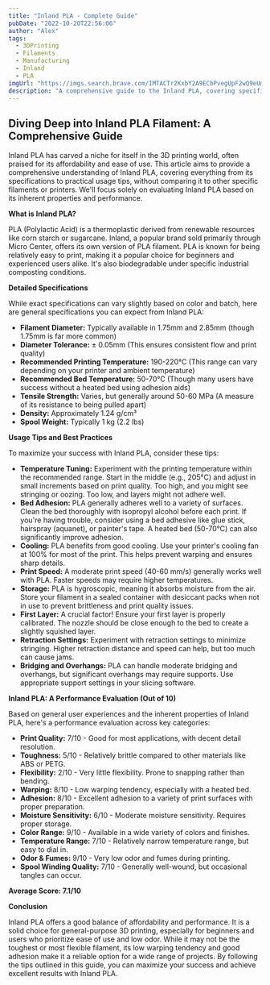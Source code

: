 ```yaml
---
title: "Inland PLA - Complete Guide"
pubDate: "2022-10-20T22:56:06"
author: "Alex"
tags:
  - 3DPrinting
  - Filaments
  - Manufacturing
  - Inland
  - PLA
imgUrl: "https://imgs.search.brave.com/IMTACTr2KxbY2A9ECbPvegUpF2wQ9eUmaxBRK0Jx_fI/rs:fit:860:0:0:0/g:ce/aHR0cHM6Ly9tLm1l/ZGlhLWFtYXpvbi5j/b20vaW1hZ2VzL0kv/NTErN0VvVVpITEwu/anBn"
description: "A comprehensive guide to the Inland PLA, covering specifications, usage tips, and comparisons with similar products."
---
```


## Diving Deep into Inland PLA Filament: A Comprehensive Guide

Inland PLA has carved a niche for itself in the 3D printing world, often praised for its affordability and ease of use. This article aims to provide a comprehensive understanding of Inland PLA, covering everything from its specifications to practical usage tips, without comparing it to other specific filaments or printers. We'll focus solely on evaluating Inland PLA based on its inherent properties and performance.

**What is Inland PLA?**

PLA (Polylactic Acid) is a thermoplastic derived from renewable resources like corn starch or sugarcane. Inland, a popular brand sold primarily through Micro Center, offers its own version of PLA filament. PLA is known for being relatively easy to print, making it a popular choice for beginners and experienced users alike. It's also biodegradable under specific industrial composting conditions.

**Detailed Specifications**

While exact specifications can vary slightly based on color and batch, here are general specifications you can expect from Inland PLA:

*   **Filament Diameter:** Typically available in 1.75mm and 2.85mm (though 1.75mm is far more common)
*   **Diameter Tolerance:** ± 0.05mm (This ensures consistent flow and print quality)
*   **Recommended Printing Temperature:** 190-220°C (This range can vary depending on your printer and ambient temperature)
*   **Recommended Bed Temperature:** 50-70°C (Though many users have success without a heated bed using adhesion aids)
*   **Tensile Strength:** Varies, but generally around 50-60 MPa (A measure of its resistance to being pulled apart)
*   **Density:** Approximately 1.24 g/cm³
*   **Spool Weight:** Typically 1 kg (2.2 lbs)

**Usage Tips and Best Practices**

To maximize your success with Inland PLA, consider these tips:

*   **Temperature Tuning:** Experiment with the printing temperature within the recommended range. Start in the middle (e.g., 205°C) and adjust in small increments based on print quality. Too high, and you might see stringing or oozing. Too low, and layers might not adhere well.
*   **Bed Adhesion:** PLA generally adheres well to a variety of surfaces.  Clean the bed thoroughly with isopropyl alcohol before each print. If you're having trouble, consider using a bed adhesive like glue stick, hairspray (aquanet), or painter's tape. A heated bed (50-70°C) can also significantly improve adhesion.
*   **Cooling:** PLA benefits from good cooling. Use your printer's cooling fan at 100% for most of the print. This helps prevent warping and ensures sharp details.
*   **Print Speed:** A moderate print speed (40-60 mm/s) generally works well with PLA. Faster speeds may require higher temperatures.
*   **Storage:** PLA is hygroscopic, meaning it absorbs moisture from the air. Store your filament in a sealed container with desiccant packs when not in use to prevent brittleness and print quality issues.
*   **First Layer:** A crucial factor! Ensure your first layer is properly calibrated. The nozzle should be close enough to the bed to create a slightly squished layer.
*   **Retraction Settings:** Experiment with retraction settings to minimize stringing. Higher retraction distance and speed can help, but too much can cause jams.
*   **Bridging and Overhangs:** PLA can handle moderate bridging and overhangs, but significant overhangs may require supports. Use appropriate support settings in your slicing software.

**Inland PLA: A Performance Evaluation (Out of 10)**

Based on general user experiences and the inherent properties of Inland PLA, here's a performance evaluation across key categories:

*   **Print Quality:** 7/10 - Good for most applications, with decent detail resolution.
*   **Toughness:** 5/10 - Relatively brittle compared to other materials like ABS or PETG.
*   **Flexibility:** 2/10 - Very little flexibility. Prone to snapping rather than bending.
*   **Warping:** 8/10 - Low warping tendency, especially with a heated bed.
*   **Adhesion:** 8/10 - Excellent adhesion to a variety of print surfaces with proper preparation.
*   **Moisture Sensitivity:** 6/10 - Moderate moisture sensitivity. Requires proper storage.
*   **Color Range:** 9/10 - Available in a wide variety of colors and finishes.
*   **Temperature Range:** 7/10 - Relatively narrow temperature range, but easy to dial in.
*   **Odor & Fumes:** 9/10 - Very low odor and fumes during printing.
*   **Spool Winding Quality:** 7/10 - Generally well-wound, but occasional tangles can occur.

**Average Score: 7.1/10**

**Conclusion**

Inland PLA offers a good balance of affordability and performance. It is a solid choice for general-purpose 3D printing, especially for beginners and users who prioritize ease of use and low odor. While it may not be the toughest or most flexible filament, its low warping tendency and good adhesion make it a reliable option for a wide range of projects. By following the tips outlined in this guide, you can maximize your success and achieve excellent results with Inland PLA.
